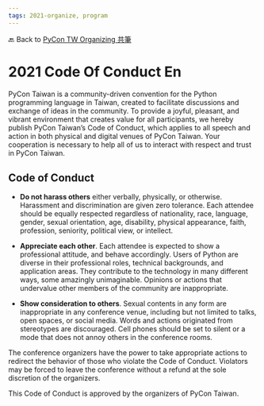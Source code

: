 ```yaml
---
tags: 2021-organize, program
---
```


🔙 Back to [PyCon TW Organizing 共筆](https://hackmd.io/@pycontw/SyG5_GrED/https%3A%2F%2Fhackmd.io%2F%40pycontw%2FByi2hyM9w)

# 2021 Code Of Conduct En
PyCon Taiwan is a community-driven convention for the Python programming language in Taiwan, created to facilitate discussions and exchange of ideas in the community. To provide a joyful, pleasant, and vibrant environment that creates value for all participants, we hereby publish PyCon Taiwan’s Code of Conduct, which applies to all speech and action in both physical and digital venues of PyCon Taiwan. Your cooperation is necessary to help all of us to interact with respect and trust in PyCon Taiwan.

## Code of Conduct
* **Do not harass others** either verbally, physically, or otherwise. Harassment and discrimination are given zero tolerance. Each attendee should be equally respected regardless of nationality, race, language, gender, sexual orientation, age, disability, physical appearance, faith, profession, seniority, political view, or intellect.

* **Appreciate each other**. Each attendee is expected to show a professional attitude, and behave accordingly. Users of Python are diverse in their professional roles, technical backgrounds, and application areas. They contribute to the technology in many different ways, some amazingly unimaginable. Opinions or actions that undervalue other members of the community are inappropriate.

* **Show consideration to others**. Sexual contents in any form are inappropriate in any conference venue, including but not limited to talks, open spaces, or social media. Words and actions originated from stereotypes are discouraged. Cell phones should be set to silent or a mode that does not annoy others in the conference rooms.

The conference organizers have the power to take appropriate actions to redirect the behavior of those who violate the Code of Conduct. Violators may be forced to leave the conference without a refund at the sole discretion of the organizers.

This Code of Conduct is approved by the organizers of PyCon Taiwan.